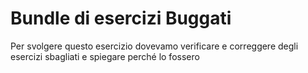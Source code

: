 # Bundle di esercizi Buggati

Per svolgere questo esercizio dovevamo verificare e correggere degli esercizi sbagliati e spiegare perché lo fossero

